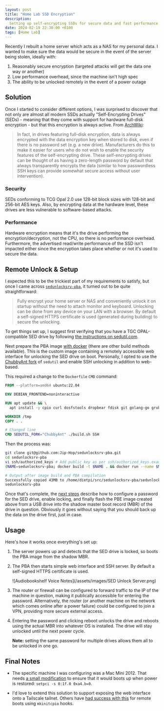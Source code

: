 ```yaml
---
layout: post
title: "Home Lab SSD Encryption"
description:
  Setting up self-encrypting SSDs for secure data and fast performance.
date: 2024-02-19 22:30:00 +0100
tags: [Home Lab]
---
```


Recently I rebuilt a home server which acts as a NAS for my personal data. I wanted to make sure the data would be secure in the event of the server being stolen, ideally with:

1. Reasonably secure encryption (targeted attacks will get the data one way or another)
2. Low performance overhead, since the machine isn't high spec
3. The ability to be unlocked remotely in the event of a power outage

## Solution

Once I started to consider different options, I was surprised to discover that not only are almost all modern SSDs actually "Self-Encrypting Drives" (SEDs) - meaning that they come with support for hardware full-disk encryption - but that this encryption is always active. From [ArchWiki](https://wiki.archlinux.org/title/Self-encrypting_drives):

> In fact, in drives featuring full-disk encryption, data is always encrypted with the data encryption key when stored to disk, even if there is no password set (e.g. a new drive). Manufacturers do this to make it easier for users who do not wish to enable the security features of the self-encrypting drive. These self-encrypting drives can be thought of as having a zero-length password by default that always transparently encrypts the data (similar to how passwordless SSH keys can provide somewhat secure access without user intervention).

<!--more-->

### Security

SEDs conforming to TCG Opal 2.0 use 128-bit block sizes with 128-bit and 256-bit AES keys. Also, by encrypting data at the hardware level, these drives are less vulnerable to software-based attacks.

### Performance

Hardware encryption means that it's the drive performing the encryption/decryption, not the CPU, so there is no performance overhead. Furthermore, the advertised read/write performance of the SSD isn't impacted either since the encryption takes place whether or not it's used to secure the data.

## Remote Unlock & Setup

I expected this to be the trickiest part of my requirements to satisfy, but once I came across [`sedunlocksrv-pba`](https://github.com/Jip-Hop/sedunlocksrv-pba), it turned out to be quite straightforward:

> Fully encrypt your home server or NAS and conveniently unlock it on startup without the need to attach monitor and keyboard. Unlocking can be done from any device on your LAN with a browser. By default a self-signed HTTPS certificate is used (generated during building) to secure the unlocking.

To get things set up, I suggest first verifying that you have a TGC OPAL-compatible SED drive by following [the instructions on sedutil.com](https://sedutil.com/).

Next prepare the PBA image [with docker](https://github.com/Jip-Hop/sedunlocksrv-pba?tab=readme-ov-file#building-with-docker) (there are other build methods available). This is the custom image containing a remotely accessible web interface for unlocking the SED drive on boot. Personally, I opted to use the [ChubbyAnt fork](https://github.com/ChubbyAnt/sedutil) of `sedutil` and enable SSH unlocking in addition to web-based.

This required a change to the `Dockerfile` `CMD` command:

```Dockerfile
FROM --platform=amd64 ubuntu:22.04

ENV DEBIAN_FRONTEND=noninteractive

RUN apt update && \
  apt install -y cpio curl dosfstools dropbear fdisk git golang-go grub-efi-amd64-bin grub-efi-ia32-bin grub-pc-bin grub2-common libarchive-tools rsync squashfs-tools udev wget xorriso

WORKDIR /tmp
COPY . .

# Changed line
CMD SEDUTIL_FORK="ChubbyAnt" ./build.sh SSH
```

Then the process was:

```bash
git clone git@github.com:Jip-Hop/sedunlocksrv-pba.git
cd sedunlocksrv-pba
vi ssh/authorized_keys # Add public key as per ssh/authorized_keys.example
(NAME=sedunlocksrv-pba; docker build -t $NAME . && docker run --name $NAME --privileged $NAME && docker cp $NAME:/tmp/sedunlocksrv-pba.img sedunlocksrv-pba.img; docker rm $NAME)

# Output after image build and PBA compilation
Successfully copied 43MB to /home/dietpi/src/sedunlocksrv-pba/sedunlocksrv-pba.img
sedunlocksrv-pba
```

Once that's complete, the [next steps](https://github.com/Jip-Hop/sedunlocksrv-pba?tab=readme-ov-file#encrypting-your-drive-and-flashing-the-pba) describe how to configure a password for the SED drive, enable locking, and finally flash the PBE image created above from a USB drive into the shadow master boot record (MBR) of the drive in question. Obviously it goes without saying that you should back up the data on the drive first, just in case.

## Usage

Here's how it works once everything's set up:

1. The server powers up and detects that the SED drive is locked, so boots the PBA image from the shadow MBR.

2. The PBA then starts simple web interface and SSH server. By default a self-signed HTTPS certificate is used.

    ![Audiobookshelf Voice Notes](/assets/images/SED Unlock Server.png)

3. The router or firewall can be configured to forward traffic to the IP of the machine in question, making it publically accessible for entering the password. Alternatively, the router (or another machine on the network which comes online after a power failure) could be configured to join a VPN, providing more secure external access.

4. Entering the password and clicking reboot unlocks the drive and reboots using the actual MBR into whatever OS is installed. The drive will stay unlocked until the next power cycle.

    **Note:** setting the same password for multiple drives allows them all to be unlocked in one go.

## Final Notes

- The specific machine I was configuring was a Mac Mini 2012. That needs [a small modification](https://smackerelofopinion.blogspot.com/2011/09/mac-mini-rebooting-tweaks-setpci-s-01f0.html) to ensure that it would boots up when power is restored: `setpci -s 0:1f.0 0xa4.b=0`.

- I'd love to extend this solution to support exposing the web interface onto a Tailscale tailnet. Others have [had success with this](https://tavianator.com/2022/remote_reboots.html#tailscale) for remote boots using `mkinitcpio` hooks.
